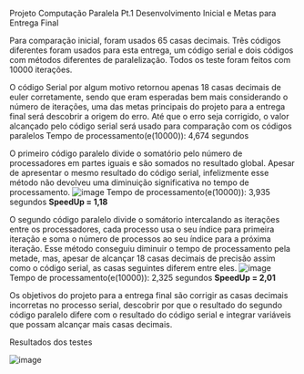 Projeto Computação Paralela Pt.1
Desenvolvimento Inicial e Metas para Entrega Final

  Para comparação inicial, foram usados 65 casas decimais. Três códigos diferentes foram usados para esta entrega,
um código serial e dois códigos com métodos diferentes de paralelização. Todos os teste foram feitos com 10000 iterações.

O código Serial por algum motivo retornou apenas 18 casas decimais de euler corretamente,
sendo que eram esperadas bem mais considerando o número de iterações, 
uma das metas principais do projeto para a entrega final será descobrir a origem do erro.
Até que o erro seja corrigido, o valor alcançado pelo código serial será usado para comparação com os códigos paralelos 
Tempo de processamento(e(10000)): 4,674 segundos

O primeiro código paralelo divide o somatório pelo número de processadores em partes iguais e são somados no resultado global.
Apesar de apresentar o mesmo resultado do código serial,
infelizmente esse método não devolveu uma diminuição significativa no tempo de processamento.
![image](https://github.com/guichiare/Projeto-Computao-Paralela/assets/64621991/97e6d42e-d029-43d1-9200-075ccc78a35a)
Tempo de processamento(e(10000)): 3,935 segundos **SpeedUp = 1,18**

O segundo código paralelo divide o somátorio intercalando as iterações entre os processadores,
cada processo usa o seu índice para primeira iteração e soma o número de processos ao seu índice para a próxima iteração.
Esse método conseguiu diminuir o tempo de processamento pela metade,
mas, apesar de alcançar 18 casas decimais de precisão assim como o código serial, as casas seguintes diferem entre eles.
![image](https://github.com/guichiare/Projeto-Computao-Paralela/assets/64621991/65c1838d-c88b-467e-9947-43012ede6128)
Tempo de processamento(e(10000)): 2,325 segundos **SpeedUp = 2,01**

Os objetivos do projeto para a entrega final são corrigir as casas decimais incorretas no processo serial,
descobrir por que o resultado do segundo código paralelo difere com o resultado do código serial e
integrar variáveis que possam alcançar mais casas decimais.

Resultados dos testes

![image](https://github.com/guichiare/Projeto-Computao-Paralela/assets/64621991/1d26ebb0-57c2-4654-b535-5abf60af01a1)
